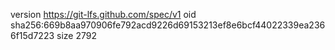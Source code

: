 version https://git-lfs.github.com/spec/v1
oid sha256:669b8aa970906fe792acd9226d69153213ef8e6bcf44022339ea2366f15d7223
size 2792
